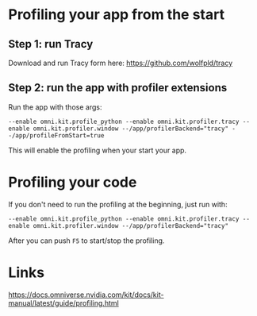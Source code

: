 # Profiling your app from the start

## Step 1: run Tracy

Download and run Tracy form here: https://github.com/wolfpld/tracy

## Step 2: run the app with profiler extensions

Run the app with those args:
```
--enable omni.kit.profile_python --enable omni.kit.profiler.tracy --enable omni.kit.profiler.window --/app/profilerBackend="tracy" --/app/profileFromStart=true
```

This will enable the profiling when your start your app.

# Profiling your code

If you don't need to run the profiling at the beginning, just run with:
```
--enable omni.kit.profile_python --enable omni.kit.profiler.tracy --enable omni.kit.profiler.window --/app/profilerBackend="tracy"
```

After you can push `F5` to start/stop the profiling.

# Links
https://docs.omniverse.nvidia.com/kit/docs/kit-manual/latest/guide/profiling.html
